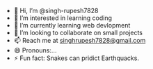 - 👋 Hi, I’m @singh-rupesh7828
- 👀 I’m interested in learning coding
- 🌱 I’m currently learning web devlopment
- 💞️ I’m looking to collaborate on small projects
- 📫 Reach me at singhrupesh7828@gmail.com
- 😄 Pronouns:...
- ⚡ Fun fact: Snakes can pridict Earthquacks.

<!---
singh-rupesh7828/singh-rupesh7828 is a ✨ special ✨ repository because its `README.md` (this file) appears on your GitHub profile.
You can click the Preview link to take a look at your changes.
--->
